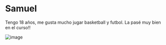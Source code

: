 # Samuel

Tengo 18 años, me gusta mucho jugar basketball y futbol. La pasé muy bien en el curso!!

![image](https://user-images.githubusercontent.com/87658026/126179541-e27e1e02-6b59-445f-ab8b-f575b67ab31d.png)
